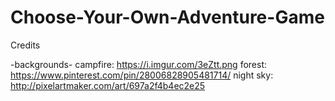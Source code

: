 # Choose-Your-Own-Adventure-Game

Credits

-backgrounds-
campfire: https://i.imgur.com/3eZtt.png
forest: https://www.pinterest.com/pin/28006828905481714/
night sky: http://pixelartmaker.com/art/697a2f4b4ec2e25
